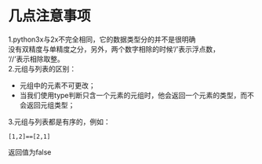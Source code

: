 # 几点注意事项
1.python3x与2x不完全相同，它的数据类型分的并不是很明确  
没有双精度与单精度之分，另外，两个数字相除的时候‘/’表示浮点数，  
‘//’表示相除取整。  
2.元组与列表的区别：
- 元组中的元素不可更改；
- 当我们使用type判断只含一个元素的元组时，他会返回一个元素的类型，而不会返回元组类型；

3.元组与列表都是有序的，例如：  
```
[1,2]==[2,1]
```
返回值为false
